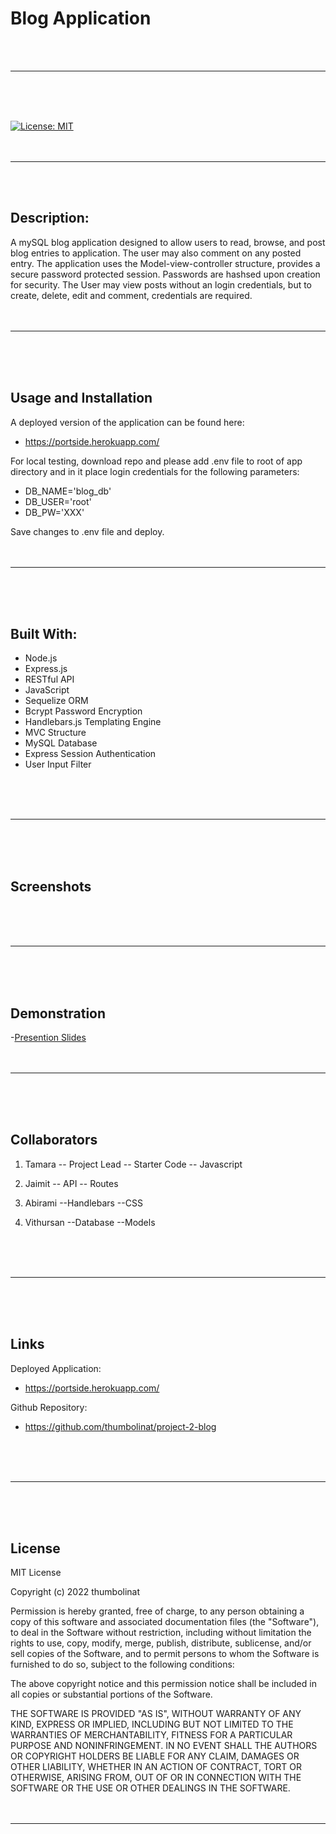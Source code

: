 
# Blog Application
<br>
<br>

---
<br>
<br>
<br>

[![License: MIT](https://img.shields.io/badge/License-MIT-yellow.svg)](https://opensource.org/licenses/MIT)
<br>
<br>
<br>

---
<br>
<br>

## Description:
A mySQL blog application designed to allow users to read, browse, and post blog entries to application. The user may also comment on any posted entry. 
The application uses the Model-view-controller structure, provides a secure password protected session. Passwords are hashsed upon creation for security.
The User may view posts without an login credentials, but to create, delete, edit and comment, credentials are required.
<br>
<br>
<br>

---
<br>
<br>
<br>

## Usage and Installation

A deployed version of the application can be found here:

 - https://portside.herokuapp.com/

For local testing, download repo and please add .env file to root of app directory and in it place login credentials for the following parameters:

 - DB_NAME='blog_db'
 - DB_USER='root'
 - DB_PW='XXX'

Save changes to .env file and deploy.
<br>
<br>
<br>

---

<br>
<br>
<br>

## Built With:

- Node.js
- Express.js
- RESTful API
- JavaScript
- Sequelize ORM
- Bcrypt Password Encryption
- Handlebars.js Templating Engine
- MVC Structure
- MySQL Database
- Express Session Authentication
- User Input Filter
<br>
<br>
<br>

---
<br>
<br>
<br>

## Screenshots
<br>
<br>
<br>

---
<br>
<br>
<br>

## Demonstration

-[Presention Slides](https://docs.google.com/presentation/d/1LeYb_d5uvq3wRo3i1XdawShc71srlnlQwMdo5jXy7f0/edit#slide=id.p)
<br>
<br>
<br>

---
<br>
<br>
<br>

## Collaborators

 1. Tamara
    -- Project Lead
    -- Starter Code
    -- Javascript

 2. Jaimit
    -- API
    -- Routes

 3. Abirami
    --Handlebars
    --CSS

 4. Vithursan
    --Database
    --Models
<br>
<br>
<br>

---
<br>
<br>
<br>

## Links

Deployed Application:

 - https://portside.herokuapp.com/

Github Repository:

 - https://github.com/thumbolinat/project-2-blog
<br>
<br>
<br>

---
<br>
<br>
<br>

## License

MIT License

Copyright (c) 2022 thumbolinat

Permission is hereby granted, free of charge, to any person obtaining a copy
of this software and associated documentation files (the "Software"), to deal
in the Software without restriction, including without limitation the rights
to use, copy, modify, merge, publish, distribute, sublicense, and/or sell
copies of the Software, and to permit persons to whom the Software is
furnished to do so, subject to the following conditions:

The above copyright notice and this permission notice shall be included in all
copies or substantial portions of the Software.

THE SOFTWARE IS PROVIDED "AS IS", WITHOUT WARRANTY OF ANY KIND, EXPRESS OR
IMPLIED, INCLUDING BUT NOT LIMITED TO THE WARRANTIES OF MERCHANTABILITY,
FITNESS FOR A PARTICULAR PURPOSE AND NONINFRINGEMENT. IN NO EVENT SHALL THE
AUTHORS OR COPYRIGHT HOLDERS BE LIABLE FOR ANY CLAIM, DAMAGES OR OTHER
LIABILITY, WHETHER IN AN ACTION OF CONTRACT, TORT OR OTHERWISE, ARISING FROM,
OUT OF OR IN CONNECTION WITH THE SOFTWARE OR THE USE OR OTHER DEALINGS IN THE
SOFTWARE.
<br>
<br>
<br>

---

